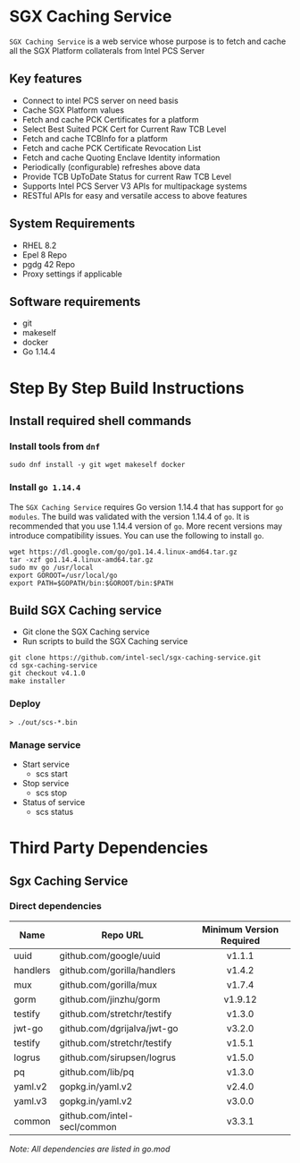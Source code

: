 # SGX Caching Service

`SGX Caching Service` is a web service whose purpose is to fetch and cache all the SGX Platform collaterals from Intel PCS Server

## Key features
- Connect to intel PCS server on need basis
- Cache SGX Platform values 
- Fetch and cache PCK Certificates for a platform
- Select Best Suited PCK Cert for Current Raw TCB Level
- Fetch and cache TCBInfo for a platform
- Fetch and cache PCK Certificate Revocation List
- Fetch and cache Quoting Enclave Identity information
- Periodically (configurable) refreshes above data
- Provide TCB UpToDate Status for current Raw TCB Level
- Supports Intel PCS Server V3 APIs for multipackage systems
- RESTful APIs for easy and versatile access to above features

## System Requirements
- RHEL 8.2
- Epel 8 Repo
- pgdg 42 Repo
- Proxy settings if applicable

## Software requirements
- git
- makeself
- docker
- Go 1.14.4

# Step By Step Build Instructions

## Install required shell commands

### Install tools from `dnf`
```shell
sudo dnf install -y git wget makeself docker
```

### Install `go 1.14.4`
The `SGX Caching Service` requires Go version 1.14.4 that has support for `go modules`. The build was validated with the version 1.14.4 of `go`. It is recommended that you use 1.14.4 version of `go`. More recent versions may introduce compatibility issues. You can use the following to install `go`.
```shell
wget https://dl.google.com/go/go1.14.4.linux-amd64.tar.gz
tar -xzf go1.14.4.linux-amd64.tar.gz
sudo mv go /usr/local
export GOROOT=/usr/local/go
export PATH=$GOPATH/bin:$GOROOT/bin:$PATH
```

## Build SGX Caching service

- Git clone the SGX Caching service
- Run scripts to build the SGX Caching service

```shell
git clone https://github.com/intel-secl/sgx-caching-service.git
cd sgx-caching-service
git checkout v4.1.0
make installer
```

### Deploy
```console
> ./out/scs-*.bin
```

### Manage service
* Start service
    * scs start
* Stop service
    * scs stop
* Status of service
    * scs status

# Third Party Dependencies

## Sgx Caching Service

### Direct dependencies

| Name        | Repo URL                    | Minimum Version Required           |
| ----------- | --------------------------- | :--------------------------------: |
| uuid        | github.com/google/uuid      | v1.1.1                             |
| handlers    | github.com/gorilla/handlers | v1.4.2                             |
| mux         | github.com/gorilla/mux      | v1.7.4                             |
| gorm        | github.com/jinzhu/gorm      | v1.9.12                            |
| testify     | github.com/stretchr/testify | v1.3.0                             |
| jwt-go      | github.com/dgrijalva/jwt-go | v3.2.0                             |
| testify     | github.com/stretchr/testify | v1.5.1                             |
| logrus      | github.com/sirupsen/logrus  | v1.5.0                             |
| pq          | github.com/lib/pq           | v1.3.0                             |
| yaml.v2     | gopkg.in/yaml.v2            | v2.4.0                             |
| yaml.v3     | gopkg.in/yaml.v2            | v3.0.0                             |
| common      | github.com/intel-secl/common| v3.3.1                             |

*Note: All dependencies are listed in go.mod*

